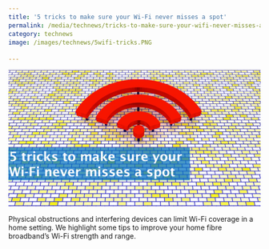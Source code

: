 ```yaml
---
title: '5 tricks to make sure your Wi-Fi never misses a spot'
permalink: /media/technews/tricks-to-make-sure-your-wifi-never-misses-a-spot
category: technews
image: /images/technews/5wifi-tricks.PNG

---
```



![wifi-hacks for your house](/images/technews/5wifi-tricks.PNG)

Physical obstructions and interfering devices can limit Wi-Fi coverage in a home setting. We highlight some tips to improve your home fibre broadband’s Wi-Fi strength and range.
